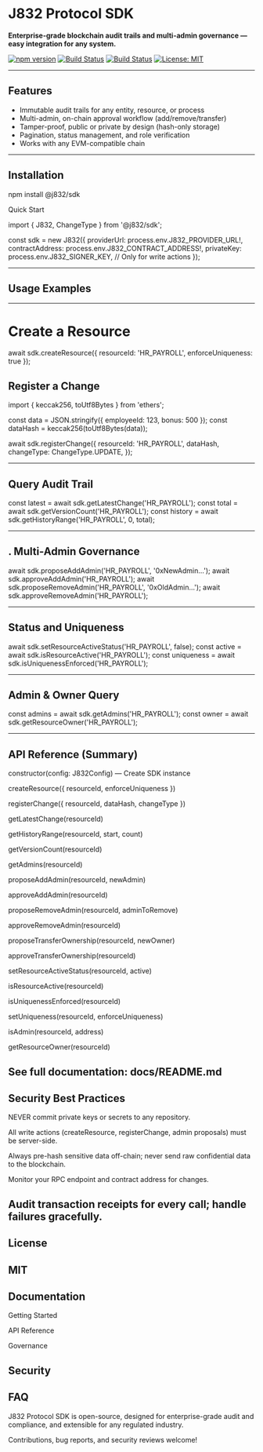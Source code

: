  # J832 Protocol SDK

**Enterprise-grade blockchain audit trails and multi-admin governance — easy integration for any system.**

[![npm version](https://img.shields.io/npm/v/@j832/sdk.svg)](https://npmjs.com/package/@j832/sdk)
[![Build Status](https://img.shields.io/github/actions/workflow/status/your-user/j832-sdk/main.yml)](https://github.com/your-user/j832-sdk/actions)
[![Build Status](https://img.shields.io/github/actions/workflow/status/mfeliz1997/j832-sdk/main.yml)](https://github.com/mfeliz1997/j832-sdk/actions)
[![License: MIT](https://img.shields.io/badge/License-MIT-green.svg)](LICENSE)

---

## Features

- Immutable audit trails for any entity, resource, or process
- Multi-admin, on-chain approval workflow (add/remove/transfer)
- Tamper-proof, public or private by design (hash-only storage)
- Pagination, status management, and role verification
- Works with any EVM-compatible chain

---

## Installation

npm install @j832/sdk

Quick Start

import { J832, ChangeType } from '@j832/sdk';

const sdk = new J832({
providerUrl: process.env.J832_PROVIDER_URL!,
contractAddress: process.env.J832_CONTRACT_ADDRESS!,
privateKey: process.env.J832_SIGNER_KEY, // Only for write actions
});

---

## Usage Examples

---

# Create a Resource
 await sdk.createResource({ resourceId: 'HR_PAYROLL', enforceUniqueness: true });

## Register a Change

import { keccak256, toUtf8Bytes } from 'ethers';

const data = JSON.stringify({ employeeId: 123, bonus: 500 });
const dataHash = keccak256(toUtf8Bytes(data));

await sdk.registerChange({
resourceId: 'HR_PAYROLL',
dataHash,
changeType: ChangeType.UPDATE,
});

---

## Query Audit Trail

const latest = await sdk.getLatestChange('HR_PAYROLL');
const total = await sdk.getVersionCount('HR_PAYROLL');
const history = await sdk.getHistoryRange('HR_PAYROLL', 0, total);

---

## . Multi-Admin Governance

await sdk.proposeAddAdmin('HR_PAYROLL', '0xNewAdmin...');
await sdk.approveAddAdmin('HR_PAYROLL');
await sdk.proposeRemoveAdmin('HR_PAYROLL', '0xOldAdmin...');
await sdk.approveRemoveAdmin('HR_PAYROLL');

---

## Status and Uniqueness

await sdk.setResourceActiveStatus('HR_PAYROLL', false);
const active = await sdk.isResourceActive('HR_PAYROLL');
const uniqueness = await sdk.isUniquenessEnforced('HR_PAYROLL');

---

## Admin & Owner Query

const admins = await sdk.getAdmins('HR_PAYROLL');
const owner = await sdk.getResourceOwner('HR_PAYROLL');

---

## API Reference (Summary)

constructor(config: J832Config) — Create SDK instance

createResource({ resourceId, enforceUniqueness })

registerChange({ resourceId, dataHash, changeType })

getLatestChange(resourceId)

getHistoryRange(resourceId, start, count)

getVersionCount(resourceId)

getAdmins(resourceId)

proposeAddAdmin(resourceId, newAdmin)

approveAddAdmin(resourceId)

proposeRemoveAdmin(resourceId, adminToRemove)

approveRemoveAdmin(resourceId)

proposeTransferOwnership(resourceId, newOwner)

approveTransferOwnership(resourceId)

setResourceActiveStatus(resourceId, active)

isResourceActive(resourceId)

isUniquenessEnforced(resourceId)

setUniqueness(resourceId, enforceUniqueness)

isAdmin(resourceId, address)

getResourceOwner(resourceId)

## See full documentation: docs/README.md

## Security Best Practices

NEVER commit private keys or secrets to any repository.

All write actions (createResource, registerChange, admin proposals) must be server-side.

Always pre-hash sensitive data off-chain; never send raw confidential data to the blockchain.

Monitor your RPC endpoint and contract address for changes.

## Audit transaction receipts for every call; handle failures gracefully.

## License

## MIT

## Documentation

Getting Started

API Reference

Governance

## Security

## FAQ

J832 Protocol SDK is open-source, designed for enterprise-grade audit and compliance, and extensible for any regulated industry.

Contributions, bug reports, and security reviews welcome!

```

```
